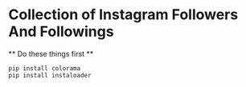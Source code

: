 # Collection of Instagram Followers And Followings

** Do these things first **

```
pip install colorama
pip install instaloader
```
